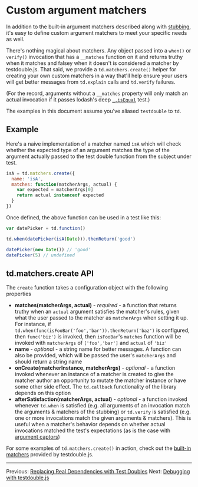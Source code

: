 # Custom argument matchers

In addition to the built-in argument matchers described along with
[stubbing](5-stubbing-results.md#loosening-stubbings-with-argument-matchers),
it's easy to define custom argument matchers to meet your specific needs as well.

There's nothing magical about matchers. Any object passed into a `when()` or
`verify()` invocation that has a `__matches` function on it and returns truthy
when it matches and falsey when it doesn't is considered a matcher by
testdouble.js. That said, we provide a `td.matchers.create()` helper for creating
your own custom matchers in a way that'll help ensure your users will get better
messages from `td.explain` calls and `td.verify` failures.

(For the record, arguments without a `__matches` property will only match an
actual invocation if it passes lodash's deep
[`_.isEqual`](https://lodash.com/docs#isEqual) test.)

The examples in this document assume you've aliased `testdouble` to `td`.

## Example

Here's a naive implementation of a matcher named `isA` which will check whether
the expected type of an argument matches the type of the argument actually passed
to the test double function from the subject under test.

``` javascript
isA = td.matchers.create({
  name: 'isA',
  matches: function(matcherArgs, actual) {
    var expected = matcherArgs[0]
    return actual instanceof expected
  }
})
```

Once defined, the above function can be used in a test like this:

``` javascript
var datePicker = td.function()

td.when(datePicker(isA(Date))).thenReturn('good')

datePicker(new Date()) // 'good'
datePicker(5) // undefined
```

## td.matchers.create API

The `create` function takes a configuration object with the following properties

* **matches(matcherArgs, actual)** - _required_ - a function that returns truthy
  when an `actual` argument satisfies the matcher's rules, given what the user
  passed to the matcher as `matcherArgs` when setting it up. For instance, if
  `td.when(func(isFooBar('foo','bar')).thenReturn('baz')` is configured, then
  `func('biz')` is invoked, then `isFooBar`'s `matches` function will be invoked
  with `matcherArgs` of `['foo','bar']` and `actual` of `'biz'`
* **name** - _optional_ - a string name for better messages. A function can also
  be provided, which will be passed the user's `matcherArgs` and should return a
  string name
* **onCreate(matcherInstance, matcherArgs)** - _optional_ - a function invoked
  whenever an instance of a matcher is created to give the matcher author an
  opportunity to mutate the matcher instance or have some other side effect. The
  `td.callback` functionality of the library depends on this option
* **afterSatisfaction(matcherArgs, actual)** - _optional_ - a function invoked
  whenever `td.when` is satisfied (e.g. all arguments of an invocation match the
  arguments & matchers of the stubbing) or `td.verify` is satisfied (e.g. one or
  more invocations match the given arguments & matchers). This is useful when a
  matcher's behavior depends on whether actual invocations matched the test's
  expectations (as is the case with [argument
  captors](6-verifying-invocations.md#multi-phase-assertions-with-argument-captors))

For some examples of `td.matchers.create()` in action, check out the
[built-in matchers](src/matchers/builtin) provided by testdouble.js.

***
Previous: [Replacing Real Dependencies with Test Doubles](7-replacing-dependencies.md#replacing-real-dependencies-with-test-doubles)
Next: [Debugging with testdouble.js](9-debugging.md#debugging-with-testdoublejs)
